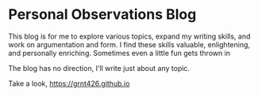 Personal Observations Blog
===========================

This blog is for me to explore various topics, expand my writing skills, and work on argumentation and form. I find these skills valuable, enlightening, and personally enriching. Sometimes even a little fun gets thrown in

The blog has no direction, I'll write just about any topic.

Take a look, https://grnt426.github.io